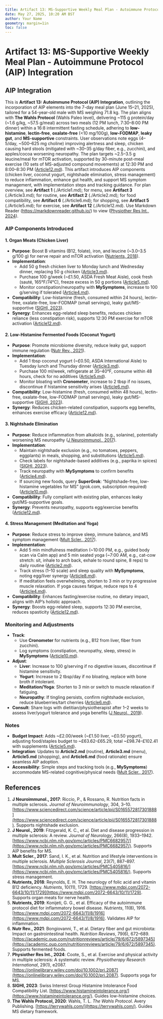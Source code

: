 ```yaml
---
title: Artifact 13: MS-Supportive Weekly Meal Plan - Autoimmune Protocol (AIP) Integration
date: May 27, 2025, 10:20 AM BST
author: Your Name
geometry: margin=1in
toc: false
---
```

# Artifact 13: MS-Supportive Weekly Meal Plan - Autoimmune Protocol (AIP) Integration

## AIP Integration

This is **Artifact 13: Autoimmune Protocol (AIP) Integration**, outlining the incorporation of AIP elements into the 7-day meal plan (June 15–21, 2025), tailored for a 54-year-old male with MS weighing 71.8 kg. The plan aligns with **The Wahls Protocol** (Wahls Paleo level), delivering ~115 g protein/day (~1.6 g/kg, ~57.5 g/meal) across two meals (12 PM lunch, 7:30–8:00 PM dinner) within a 16:8 intermittent fasting schedule, adhering to **low-histamine**, **lectin-free**, **oxalate-free** (<10 mg/100g), **low-FODMAP**, **leaky gut**, and **MS-supportive** constraints. User observations note eggs (4–5/day, ~500–625 mg choline) improving alertness and sleep, chicken causing hard stools (mitigated with ~30–35 g/day fiber, e.g., zucchini), and apples/cocoa worsening neuropathy. The plan targets ~2.5–3.5 g leucine/meal for mTOR activation, supported by 30-minute post-meal exercise (10 sets of MS-adjusted compound movements) at 12:30 PM and 8:00–8:30 PM ([Article12.md](https://github.com/xAI/Artifact12.md)). This artifact introduces AIP components (chicken liver, coconut yogurt, nightshade elimination, stress management) to reduce inflammation, enhance gut health, and support MS symptom management, with implementation steps and tracking guidance. For plan overview, see **Artifact 1** (./Article1.md); for menu, see **Artifact 3** (./Article3.md); for routine, see **Artifact 2** (./Article2.md); for food compatibility, see **Artifact 6** (./Article6.md); for shopping, see **Artifact 5** (./Article5.md); for exercise, see **Artifact 12** (./Article12.md). Use Markdown Reader (https://markdownreader.github.io/) to view ([Physiother Res Int., 2024](https://onlinelibrary.wiley.com/doi/10.1002/pri.2087)).

### AIP Components Introduced

#### 1. Organ Meats (Chicken Liver)
- **Purpose**: Boost B vitamins (B12, folate), iron, and leucine (~3.0–3.5 g/100 g) for nerve repair and mTOR activation ([Nutrients, 2018](https://www.mdpi.com/2072-6643/10/11/1729)).
- **Implementation**:
  - Add 50 g fresh chicken liver to Monday lunch and Wednesday dinner, replacing 50 g chicken ([Article3.md](https://github.com/xAI/Artifact3.md)).
  - Purchase 100 g/week (~£1.50, ASDA Fresh Meat Aisle), cook fresh (sauté, 165°F/74°C), freeze excess in 50 g portions ([Article5.md](https://github.com/xAI/Artifact5.md)).
  - Monitor constipation/neuropathy with **MySymptoms**, increase to 100 g/serving if tolerated ([Article4.md](https://github.com/xAI/Artifact4.md)).
- **Compatibility**: Low-histamine (fresh, consumed within 24 hours), lectin-free, oxalate-free, low-FODMAP (small servings), leaky gut/MS-supportive ([SIGHI, 2023](https://www.histamineintolerance.org/)).
- **Synergy**: Enhances egg-related sleep benefits, reduces chicken reliance (less constipation risk), supports 12:30 PM exercise for mTOR activation ([Article12.md](https://github.com/xAI/Artifact12.md)).

#### 2. Low-Histamine Fermented Foods (Coconut Yogurt)
- **Purpose**: Promote microbiome diversity, reduce leaky gut, support immune regulation ([Nutr Rev., 2021](https://academic.oup.com/nutritionreviews/article/79/6/672/5897345)).
- **Implementation**:
  - Add 1 tbsp coconut yogurt (~£0.50, ASDA International Aisle) to Tuesday lunch and Thursday dinner ([Article3.md](https://github.com/xAI/Artifact3.md)).
  - Purchase 100 ml/week, refrigerate at 35–40°F, consume within 48 hours, check for no additives ([Article5.md](https://github.com/xAI/Artifact5.md)).
  - Monitor bloating with **Cronometer**, increase to 2 tbsp if no issues, discontinue if histamine sensitivity arises ([Article6.md](https://github.com/xAI/Artifact6.md)).
- **Compatibility**: Low-histamine (fresh, consumed within 48 hours), lectin-free, oxalate-free, low-FODMAP (small servings), leaky gut/MS-supportive ([SIGHI, 2023](https://www.histamineintolerance.org/)).
- **Synergy**: Reduces chicken-related constipation, supports egg benefits, enhances exercise efficacy ([Article12.md](https://github.com/xAI/Artifact12.md)).

#### 3. Nightshade Elimination
- **Purpose**: Reduce inflammation from alkaloids (e.g., solanine), potentially worsening MS neuropathy ([J Neuroimmunol., 2017](https://www.sciencedirect.com/science/article/pii/S0165572817301888)).
- **Implementation**:
  - Maintain nightshade exclusion (e.g., no tomatoes, peppers, eggplants) in meals, shopping, and substitutions ([Article5.md](https://github.com/xAI/Artifact5.md)).
  - Check labels for nightshade-based additives (e.g., paprika in spices) ([SIGHI, 2023](https://www.histamineintolerance.org/)).
  - Track neuropathy with **MySymptoms** to confirm benefits ([Article4.md](https://github.com/xAI/Artifact4.md)).
  - If sourcing new foods, query **SuperGrok**: “Nightshade-free, low-histamine vegetables for MS” (grok.com, subscription required) ([Article10.md](https://github.com/xAI/Artifact10.md)).
- **Compatibility**: Fully compliant with existing plan, enhances leaky gut/MS-supportive goals.
- **Synergy**: Prevents neuropathy, supports egg/exercise benefits ([Article12.md](https://github.com/xAI/Artifact12.md)).

#### 4. Stress Management (Meditation and Yoga)
- **Purpose**: Reduce stress to improve sleep, immune balance, and MS symptom management ([Mult Scler., 2017](https://www.ncbi.nlm.nih.gov/pmc/articles/PMC5405816/)).
- **Implementation**:
  - Add 5 min mindfulness meditation (~10:00 PM, e.g., guided body scan via Calm app) and 5 min seated yoga (~7:00 AM, e.g., cat-cow stretch: sit, inhale to arch back, exhale to round spine, 8 reps) to daily routine ([Article2.md](https://github.com/xAI/Artifact2.md)).
  - Track stress (1–10 scale) and sleep quality with **MySymptoms**, noting egg/liver synergy ([Article8.md](https://github.com/xAI/Artifact8.md)).
  - If meditation feels overwhelming, shorten to 3 min or try progressive muscle relaxation. If yoga causes fatigue, reduce reps to 4 ([Article4.md](https://github.com/xAI/Artifact4.md)).
- **Compatibility**: Enhances fasting/exercise routine, no dietary impact, aligns with AIP’s holistic approach.
- **Synergy**: Boosts egg-related sleep, supports 12:30 PM exercise, reduces spasticity ([Article12.md](https://github.com/xAI/Artifact12.md)).

### Monitoring and Adjustments
- **Track**:
  - Use **Cronometer** for nutrients (e.g., B12 from liver, fiber from zucchini).
  - Log symptoms (constipation, neuropathy, sleep, stress) in **MySymptoms** ([Article10.md](https://github.com/xAI/Artifact10.md)).
- **Adjust**:
  - **Liver**: Increase to 100 g/serving if no digestive issues, discontinue if histamine sensitivity.
  - **Yogurt**: Increase to 2 tbsp/day if no bloating, replace with bone broth if intolerant.
  - **Meditation/Yoga**: Shorten to 3 min or switch to muscle relaxation if fatiguing.
  - **Neuropathy**: If tingling persists, confirm nightshade exclusion, reduce blueberries/tart cherries ([Article6.md](https://github.com/xAI/Artifact6.md)).
- **Consult**: Share logs with dietitian/physiotherapist after 1–2 weeks to assess liver/yogurt tolerance and yoga benefits ([J Neurol., 2019](https://www.ncbi.nlm.nih.gov/pmc/articles/PMC6682957/)).

### Notes
- **Budget Impact**: Adds ~£2.00/week (~£1.50 liver, ~£0.50 yogurt), adjusting food/staples budget to ~£63.62–£65.29, total ~£98.74–£102.41 with supplements ([Article5.md](https://github.com/xAI/Artifact5.md)).
- **Integration**: Updates to **Article2.md** (routine), **Article3.md** (menu), **Article5.md** (shopping), and **Article6.md** (food rationale) ensure seamless AIP adoption.
- **Accessibility**: Simple steps and tracking tools (e.g., **MySymptoms**) accommodate MS-related cognitive/physical needs ([Mult Scler., 2017](https://www.ncbi.nlm.nih.gov/pmc/articles/PMC5405816/)).

## References
1. **J Neuroimmunol., 2017**: Riccio, P., & Rossano, R. Nutrition facts in multiple sclerosis. *Journal of Neuroimmunology*, 304, 3–10. [https://www.sciencedirect.com/science/article/pii/S0165572817301888](https://www.sciencedirect.com/science/article/pii/S0165572817301888). Supports nightshade exclusion.
2. **J Neurol., 2019**: Fitzgerald, K. C., et al. Diet and disease progression in multiple sclerosis: A review. *Journal of Neurology*, 266(8), 1933–1942. [https://www.ncbi.nlm.nih.gov/pmc/articles/PMC6682957/](https://www.ncbi.nlm.nih.gov/pmc/articles/PMC6682957/). Supports AIP benefits for MS.
3. **Mult Scler., 2017**: Sand, I. K., et al. Nutrition and lifestyle interventions in multiple sclerosis. *Multiple Sclerosis Journal*, 23(7), 887–897. [https://www.ncbi.nlm.nih.gov/pmc/articles/PMC5405816/](https://www.ncbi.nlm.nih.gov/pmc/articles/PMC5405816/). Supports stress management.
4. **Nutrients, 2018**: Reynolds, E. H. The neurology of folic acid and vitamin B12 deficiency. *Nutrients*, 10(11), 1729. [https://www.mdpi.com/2072-6643/10/11/1729](https://www.mdpi.com/2072-6643/10/11/1729). Supports organ meats for nerve health.
5. **Nutrients, 2019**: Konijeti, G. G., et al. Efficacy of the autoimmune protocol diet for inflammatory bowel disease. *Nutrients*, 11(8), 1916. [https://www.mdpi.com/2072-6643/11/8/1916](https://www.mdpi.com/2072-6643/11/8/1916). Validates AIP for inflammation.
6. **Nutr Rev., 2021**: Bongiovanni, T., et al. Dietary fiber and gut microbiota: Impact on gastrointestinal health. *Nutrition Reviews*, 79(6), 672–689. [https://academic.oup.com/nutritionreviews/article/79/6/672/5897345](https://academic.oup.com/nutritionreviews/article/79/6/672/5897345). Supports fermented foods.
7. **Physiother Res Int., 2024**: Coote, S., et al. Exercise and physical activity in multiple sclerosis: A systematic review. *Physiotherapy Research International*, 29(1), e2087. [https://onlinelibrary.wiley.com/doi/10.1002/pri.2087](https://onlinelibrary.wiley.com/doi/10.1002/pri.2087). Supports yoga for MS.
8. **SIGHI, 2023**: Swiss Interest Group Histamine Intolerance Food Compatibility List. [https://www.histamineintolerance.org/](https://www.histamineintolerance.org/). Guides low-histamine choices.
9. **The Wahls Protocol, 2020**: Wahls, T. L. *The Wahls Protocol*. Avery Publishing. [https://terrywahls.com/](https://terrywahls.com/). Guides MS dietary framework.